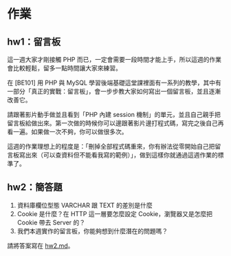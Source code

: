 # 作業

## hw1：留言板

這一週大家才剛接觸 PHP 而已，一定會需要一段時間才能上手，所以這週的作業會比較輕鬆，留多一點時間讓大家來練習。

在 [BE101] 用 PHP 與 MySQL 學習後端基礎這堂課裡面有一系列的教學，其中有一部分「真正的實戰：留言板」，會一步步教大家如何寫出一個留言板，並且逐漸改善它。

請跟著影片動手做並且看到「PHP 內建 session 機制」的單元，並且自己親手把留言板給做出來。第一次做的時候你可以邊跟著影片邊打程式碼，寫完之後自己再看一遍。如果做一次不夠，你可以做很多次。

這週的作業理想上的程度是：「刪掉全部程式碼重來，你有辦法從零開始自己把留言板寫出來（可以查資料但不能看我寫的範例）」，做到這樣你就通過這週作業的標準了。

## hw2：簡答題

1. 資料庫欄位型態 VARCHAR 跟 TEXT 的差別是什麼
2. Cookie 是什麼？在 HTTP 這一層要怎麼設定 Cookie，瀏覽器又是怎麼把 Cookie 帶去 Server 的？
3. 我們本週實作的留言板，你能夠想到什麼潛在的問題嗎？

請將答案寫在 [hw2.md](hw2.md)。
